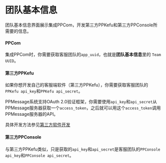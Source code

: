 # 团队基本信息

团队基本信息界面展示集成PPCom，开发第三方PPKefu和第三方PPConsole所需要的信息。


#### PPCom

集成PPCom时，你需要获取客服团队的`app_uuid`，也就是**团队基本信息**里的 `Team UUID`。
    

#### 第三方PPKefu

如果你想开发自己的客服端软件（第三方PPKefu），你需要获取客服团队的`PPKefu api_key`和`PPKefu api_secret`。

PPMessage系统支持OAuth 2.0验证框架，你需要使用`api_key`和`api_secret`从PPMessage服务器获取一个`access_token`，之后就可以用这个`access_token`调用PPMessage服务器的API。

具体开发方法参见[第三方软件开发]()


#### 第三方PPConsole

与第三方PPKefu类似，只是获取的`api_key`和`api_secret`是客服团队的`PPConsole api_key`和`PPConsole api_secret`。
